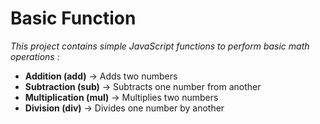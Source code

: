 # Basic Function

*This project contains simple JavaScript functions to perform basic math operations :*

- **Addition (add)** → Adds two numbers
- **Subtraction (sub)** → Subtracts one number from another
- **Multiplication (mul)** → Multiplies two numbers
- **Division (div)** → Divides one number by another